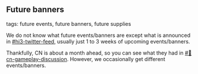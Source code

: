 ## Future banners
tags: future events, future banners, future supplies

We do not know what future events/banners are except what is announced in [#hi3-twitter-feed](https://discord.com/channels/418652140454674432/438184521603743745), usually just 1 to 3 weeks of upcoming events/banners.

Thankfully, CN is about a month ahead, so you can see what they had in [#🔮cn-gameplay-discussion](https://discord.com/channels/418652140454674432/435687797626634241). However, we occasionally get different events/banners.